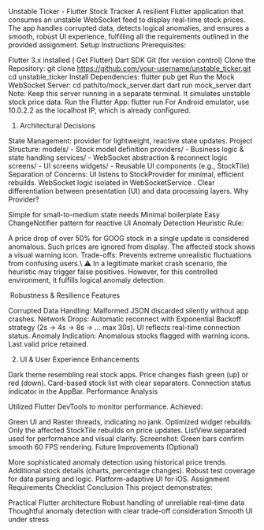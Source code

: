 Unstable Ticker - Flutter Stock Tracker
 A resilient Flutter application that consumes an unstable WebSocket feed to display real-time stock prices.
 The app handles corrupted data, detects logical anomalies, and ensures a smooth, robust UI experience,
 fulfilling all the requirements outlined in the provided assignment.
  Setup Instructions
 Prerequisites:

Flutter 3.x installed (
 Get Flutter)
 Dart SDK
 Git (for version control)
 Clone the Repository:
 git clone https://github.com/your-username/unstable_ticker.git
 cd unstable_ticker
 Install Dependencies:
 flutter pub get
 Run the Mock WebSocket Server:
 cd path/to/mock_server.dart
 dart run mock_server.dart
 Note: Keep this server running in a separate terminal. It simulates unstable stock price data.
 Run the Flutter App:
 flutter run
 For Android emulator, use 
10.0.2.2 as the localhost IP, which is already configured.

1.  Architectural Decisions

State Management:
 provider for lightweight, reactive state updates.
 Project Structure:
 models/ - Stock model definition
 providers/ - Business logic & state handling
 services/ - WebSocket abstraction & reconnect logic
 screens/ - UI screens
 widgets/ - Reusable UI components (e.g., StockTile)
 Separation of Concerns:
 UI listens to 
StockProvider for minimal, efficient rebuilds.
 WebSocket logic isolated in 
WebSocketService .
 Clear differentiation between presentation (UI) and data processing layers.
 Why Provider?

Simple for small-to-medium state needs
 Minimal boilerplate
 Easy 
ChangeNotifier pattern for reactive UI
 Anomaly Detection Heuristic
 Rule:

A price drop of over 50% for 
GOOG stock in a single update is considered anomalous.
 Such prices are ignored from display.
 The affected stock shows a visual warning icon.
 Trade-offs:
Prevents extreme unrealistic fluctuations from confusing users.\ ⚠️ In a legitimate market crash
 scenario, the heuristic may trigger false positives. However, for this controlled environment, it fulfills logical
 anomaly detection.
 
 ️ Robustness & Resilience Features

Corrupted Data Handling:
 Malformed JSON discarded silently without app crashes.
 Network Drops:
 Automatic reconnect with Exponential Backoff strategy (2s → 4s → 8s → ... max 30s).
 UI reflects real-time connection status.
 Anomaly Indication:
 Anomalous stocks flagged with warning icons.
 Last valid price retained.

2. UI & User Experience Enhancements


Dark theme resembling real stock apps.
 Price changes flash green (up) or red (down).
 Card-based stock list with clear separators.
 Connection status indicator in the AppBar.
Performance Analysis


Utilized Flutter DevTools to monitor performance.
 Achieved:

Green UI and Raster threads, indicating no jank.
 Optimized widget rebuilds:
 Only the affected StockTile rebuilds on price updates.
 ListView.separated used for performance and visual clarity.
 Screenshot:
 Green bars confirm smooth 60 FPS rendering.
 Future Improvements (Optional)

More sophisticated anomaly detection using historical price trends.
 Additional stock details (charts, percentage changes).
 Robust test coverage for data parsing and logic.
 Platform-adaptive UI for iOS.
 Assignment Requirements Checklist
Conclusion
 This project demonstrates:

Practical Flutter architecture
 Robust handling of unreliable real-time data
 Thoughtful anomaly detection with clear trade-off consideration
 Smooth UI under stress
